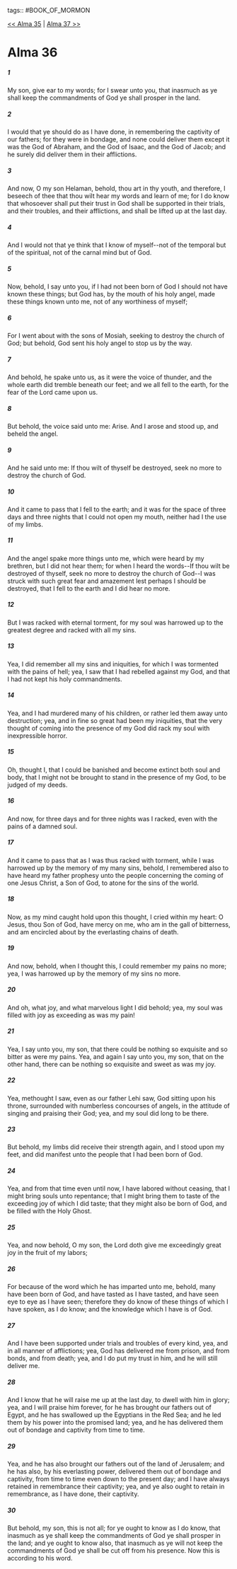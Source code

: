 tags:: #BOOK_OF_MORMON

[<< Alma 35](BOOK_OF_MORMON/09_Alma/Alma_35.md) | [Alma 37 >>](BOOK_OF_MORMON/09_Alma/Alma_37.md)

# Alma 36

##### 1

My son, give ear to my words; for I swear unto you, that inasmuch as ye shall keep the commandments of God ye shall prosper in the land.

##### 2

I would that ye should do as I have done, in remembering the captivity of our fathers; for they were in bondage, and none could deliver them except it was the God of Abraham, and the God of Isaac, and the God of Jacob; and he surely did deliver them in their afflictions.

##### 3

And now, O my son Helaman, behold, thou art in thy youth, and therefore, I beseech of thee that thou wilt hear my words and learn of me; for I do know that whosoever shall put their trust in God shall be supported in their trials, and their troubles, and their afflictions, and shall be lifted up at the last day.

##### 4

And I would not that ye think that I know of myself--not of the temporal but of the spiritual, not of the carnal mind but of God.

##### 5

Now, behold, I say unto you, if I had not been born of God I should not have known these things; but God has, by the mouth of his holy angel, made these things known unto me, not of any worthiness of myself;

##### 6

For I went about with the sons of Mosiah, seeking to destroy the church of God; but behold, God sent his holy angel to stop us by the way.

##### 7

And behold, he spake unto us, as it were the voice of thunder, and the whole earth did tremble beneath our feet; and we all fell to the earth, for the fear of the Lord came upon us.

##### 8

But behold, the voice said unto me: Arise. And I arose and stood up, and beheld the angel.

##### 9

And he said unto me: If thou wilt of thyself be destroyed, seek no more to destroy the church of God.

##### 10

And it came to pass that I fell to the earth; and it was for the space of three days and three nights that I could not open my mouth, neither had I the use of my limbs.

##### 11

And the angel spake more things unto me, which were heard by my brethren, but I did not hear them; for when I heard the words--If thou wilt be destroyed of thyself, seek no more to destroy the church of God--I was struck with such great fear and amazement lest perhaps I should be destroyed, that I fell to the earth and I did hear no more.

##### 12

But I was racked with eternal torment, for my soul was harrowed up to the greatest degree and racked with all my sins.

##### 13

Yea, I did remember all my sins and iniquities, for which I was tormented with the pains of hell; yea, I saw that I had rebelled against my God, and that I had not kept his holy commandments.

##### 14

Yea, and I had murdered many of his children, or rather led them away unto destruction; yea, and in fine so great had been my iniquities, that the very thought of coming into the presence of my God did rack my soul with inexpressible horror.

##### 15

Oh, thought I, that I could be banished and become extinct both soul and body, that I might not be brought to stand in the presence of my God, to be judged of my deeds.

##### 16

And now, for three days and for three nights was I racked, even with the pains of a damned soul.

##### 17

And it came to pass that as I was thus racked with torment, while I was harrowed up by the memory of my many sins, behold, I remembered also to have heard my father prophesy unto the people concerning the coming of one Jesus Christ, a Son of God, to atone for the sins of the world.

##### 18

Now, as my mind caught hold upon this thought, I cried within my heart: O Jesus, thou Son of God, have mercy on me, who am in the gall of bitterness, and am encircled about by the everlasting chains of death.

##### 19

And now, behold, when I thought this, I could remember my pains no more; yea, I was harrowed up by the memory of my sins no more.

##### 20

And oh, what joy, and what marvelous light I did behold; yea, my soul was filled with joy as exceeding as was my pain!

##### 21

Yea, I say unto you, my son, that there could be nothing so exquisite and so bitter as were my pains. Yea, and again I say unto you, my son, that on the other hand, there can be nothing so exquisite and sweet as was my joy.

##### 22

Yea, methought I saw, even as our father Lehi saw, God sitting upon his throne, surrounded with numberless concourses of angels, in the attitude of singing and praising their God; yea, and my soul did long to be there.

##### 23

But behold, my limbs did receive their strength again, and I stood upon my feet, and did manifest unto the people that I had been born of God.

##### 24

Yea, and from that time even until now, I have labored without ceasing, that I might bring souls unto repentance; that I might bring them to taste of the exceeding joy of which I did taste; that they might also be born of God, and be filled with the Holy Ghost.

##### 25

Yea, and now behold, O my son, the Lord doth give me exceedingly great joy in the fruit of my labors;

##### 26

For because of the word which he has imparted unto me, behold, many have been born of God, and have tasted as I have tasted, and have seen eye to eye as I have seen; therefore they do know of these things of which I have spoken, as I do know; and the knowledge which I have is of God.

##### 27

And I have been supported under trials and troubles of every kind, yea, and in all manner of afflictions; yea, God has delivered me from prison, and from bonds, and from death; yea, and I do put my trust in him, and he will still deliver me.

##### 28

And I know that he will raise me up at the last day, to dwell with him in glory; yea, and I will praise him forever, for he has brought our fathers out of Egypt, and he has swallowed up the Egyptians in the Red Sea; and he led them by his power into the promised land; yea, and he has delivered them out of bondage and captivity from time to time.

##### 29

Yea, and he has also brought our fathers out of the land of Jerusalem; and he has also, by his everlasting power, delivered them out of bondage and captivity, from time to time even down to the present day; and I have always retained in remembrance their captivity; yea, and ye also ought to retain in remembrance, as I have done, their captivity.

##### 30

But behold, my son, this is not all; for ye ought to know as I do know, that inasmuch as ye shall keep the commandments of God ye shall prosper in the land; and ye ought to know also, that inasmuch as ye will not keep the commandments of God ye shall be cut off from his presence. Now this is according to his word.
